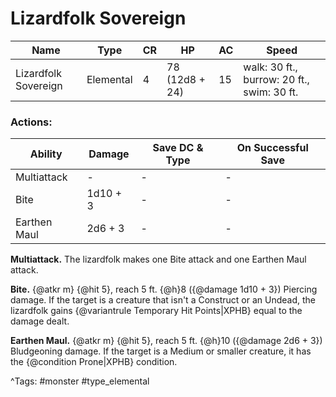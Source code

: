 # Lizardfolk Sovereign

| Name | Type | CR | HP | AC | Speed |
|------|------|----|----|----|-------|
| Lizardfolk Sovereign | Elemental | 4 | 78 (12d8 + 24) | 15 | walk: 30 ft., burrow: 20 ft., swim: 30 ft. |

### Actions:

| Ability | Damage | Save DC & Type | On Successful Save |
|---------|--------|----------------|--------------------|
| Multiattack | - | - | - |
| Bite | 1d10 + 3 | - | - |
| Earthen Maul | 2d6 + 3 | - | - |


**Multiattack.** The lizardfolk makes one Bite attack and one Earthen Maul attack.

**Bite.** {@atkr m} {@hit 5}, reach 5 ft. {@h}8 ({@damage 1d10 + 3}) Piercing damage. If the target is a creature that isn't a Construct or an Undead, the lizardfolk gains {@variantrule Temporary Hit Points|XPHB} equal to the damage dealt.

**Earthen Maul.** {@atkr m} {@hit 5}, reach 5 ft. {@h}10 ({@damage 2d6 + 3}) Bludgeoning damage. If the target is a Medium or smaller creature, it has the {@condition Prone|XPHB} condition.

^Tags: #monster #type_elemental
